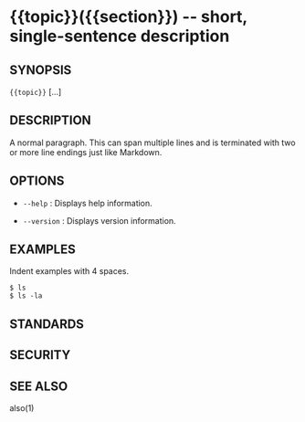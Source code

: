 {{topic}}({{section}}) -- short, single-sentence description
=============================================

## SYNOPSIS

`{{topic}}` [<optional>...] <flags>

## DESCRIPTION

A normal paragraph. This can span multiple lines and is terminated with two
or more line endings just like Markdown.

## OPTIONS

 * `--help` :
   Displays help information.

 * `--version` :
   Displays version information.

## EXAMPLES

Indent examples with 4 spaces.

    $ ls
    $ ls -la

## STANDARDS

## SECURITY

## SEE ALSO

also(1)

